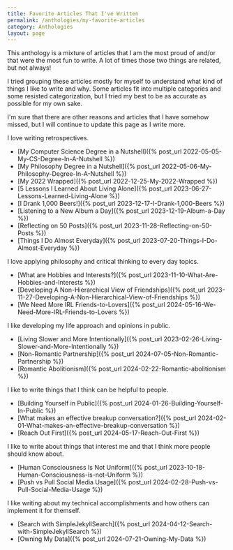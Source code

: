 ```yaml
---
title: Favorite Articles That I've Written
permalink: /anthologies/my-favorite-articles
category: Anthologies
layout: page
---
```


This anthology is a mixture of articles that I am the most proud of and/or that were the most fun to write. A lot of times those two things are related, but not always!

I tried grouping these articles mostly for myself to understand what kind of things I like to write and why. Some articles fit into multiple categories and some resisted categorization, but I tried my best to be as accurate as possible for my own sake.

I'm sure that there are other reasons and articles that I have somehow missed, but I will continue to update this page as I write more.

I love writing retrospectives.
* [My Computer Science Degree in a Nutshell]({% post_url 2022-05-05-My-CS-Degree-In-A-Nutshell %})
* [My Philosophy Degree in a Nutshell]({% post_url 2022-05-06-My-Philosophy-Degree-In-A-Nutshell %})
* [My 2022 Wrapped]({% post_url 2022-12-25-My-2022-Wrapped %})
* [5 Lessons I Learned About Living Alone]({% post_url 2023-06-27-Lessons-Learned-Living-Alone %})
* [I Drank 1,000 Beers!]({% post_url 2023-12-17-I-Drank-1,000-Beers %})
* [Listening to a New Album a Day]({% post_url 2023-12-19-Album-a-Day %})
* [Reflecting on 50 Posts]({% post_url 2023-11-28-Reflecting-on-50-Posts %})
* [Things I Do Almost Everyday]({% post_url 2023-07-20-Things-I-Do-Almost-Everyday %})

I love applying philosophy and critical thinking to every day topics.
* [What are Hobbies and Interests?]({% post_url 2023-11-10-What-Are-Hobbies-and-Interests %})
* [Developing A Non-Hierarchical View of Friendships]({% post_url 2023-11-27-Developing-A-Non-Hierarchical-View-of-Friendships %})
* [We Need More IRL Friends-to-Lovers]({% post_url 2024-05-16-We-Need-More-IRL-Friends-to-Lovers %})

I like developing my life approach and opinions in public.
* [Living Slower and More Intentionally]({% post_url 2023-02-26-Living-Slower-and-More-Intentionally %})
* [Non-Romantic Partnership]({% post_url 2024-07-05-Non-Romantic-Partnership %})
* [Romantic Abolitionism]({% post_url 2024-02-22-Romantic-abolitionism %})

I like to write things that I think can be helpful to people.
* [Building Yourself in Public]({% post_url 2024-01-26-Building-Yourself-In-Public %})
* [What makes an effective breakup conversation?]({% post_url 2024-02-01-What-makes-an-effective-breakup-conversation %})
* [Reach Out First]({% post_url 2024-05-17-Reach-Out-First %})

I like to write about things that interest me and that I think more people should know about.
* [Human Consciousness Is Not Uniform]({% post_url 2023-10-18-Human-Consciousness-is-not-Uniform %})
* [Push vs Pull Social Media Usage]({% post_url 2024-02-28-Push-vs-Pull-Social-Media-Usage %})

I like writing about my technical accomplishments and how others can implement it for themself.
* [Search with SimpleJekyllSearch]({% post_url 2024-04-12-Search-with-SimpleJekyllSearch %})
* [Owning My Data]({% post_url 2024-07-21-Owning-My-Data %})
